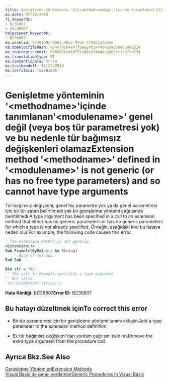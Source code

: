 ```yaml
---
title: Genişletme yönteminin '&lt;methodname&gt;'içinde tanımlanan'&lt;modulename&gt;' genel değil (veya boş tür parametresi yok) ve bu nedenle tür bağımsız değişkenleri olamaz
ms.date: 07/20/2015
f1_keywords:
- bc36907
- vbc36907
helpviewer_keywords:
- BC36907
ms.assetid: 45191e93-89d1-48ec-99a5-ff9661a2a6ee
ms.openlocfilehash: 064679cb4e47f9e924b1474b4a5ab680d68db910
ms.sourcegitcommit: 0888d7b24f475c346a3f444de8d83ec1ca7cd234
ms.translationtype: MT
ms.contentlocale: tr-TR
ms.lasthandoff: 12/22/2018
ms.locfileid: "53781095"
---
```

# <a name="extension-method-ltmethodnamegt-defined-in-ltmodulenamegt-is-not-generic-or-has-no-free-type-parameters-and-so-cannot-have-type-arguments"></a><span data-ttu-id="c8d6e-102">Genişletme yönteminin '&lt;methodname&gt;'içinde tanımlanan'&lt;modulename&gt;' genel değil (veya boş tür parametresi yok) ve bu nedenle tür bağımsız değişkenleri olamaz</span><span class="sxs-lookup"><span data-stu-id="c8d6e-102">Extension method '&lt;methodname&gt;' defined in '&lt;modulename&gt;' is not generic (or has no free type parameters) and so cannot have type arguments</span></span>
<span data-ttu-id="c8d6e-103">Tür bağımsız değişkeni, genel hiç parametre yok ya da genel parametresi için bir tür zaten belirtilmedi yok bir genişletme yöntemi çağrısında belirtilmedi.</span><span class="sxs-lookup"><span data-stu-id="c8d6e-103">A type argument has been specified in a call to an extension method that either has no generic parameters or has no generic parameters for which a type is not already specified.</span></span> <span data-ttu-id="c8d6e-104">Örneğin, aşağıdaki kod bu hataya neden olur.</span><span class="sxs-lookup"><span data-stu-id="c8d6e-104">For example, the following code causes this error.</span></span>  
  
```vb  
' The extension method is not generic.  
<Extension()> _  
Sub Example(ByVal str As String)  
    ' Body of the Sub.  
End Sub  
```  
  
```vb  
Dim str = "hi"  
'' The call to Example specifies a type argument.  
'' Not valid.  
'str.Example(Of String)()  
```  
  
 <span data-ttu-id="c8d6e-105">**Hata Kimliği:** BC36907</span><span class="sxs-lookup"><span data-stu-id="c8d6e-105">**Error ID:** BC36907</span></span>  
  
## <a name="to-correct-this-error"></a><span data-ttu-id="c8d6e-106">Bu hatayı düzeltmek için</span><span class="sxs-lookup"><span data-stu-id="c8d6e-106">To correct this error</span></span>  
  
-   <span data-ttu-id="c8d6e-107">Bir tür parametresi için bir genişletme yöntemi tanımı ekleyin.</span><span class="sxs-lookup"><span data-stu-id="c8d6e-107">Add a type parameter to the extension method definition.</span></span>  
  
-   <span data-ttu-id="c8d6e-108">Ek tür bağımsız değişkeni'dan yordam çağrısını kaldırın.</span><span class="sxs-lookup"><span data-stu-id="c8d6e-108">Remove the extra type argument from the procedure call.</span></span>  
  
## <a name="see-also"></a><span data-ttu-id="c8d6e-109">Ayrıca Bkz.</span><span class="sxs-lookup"><span data-stu-id="c8d6e-109">See Also</span></span>  
 [<span data-ttu-id="c8d6e-110">Genişletme Yöntemleri</span><span class="sxs-lookup"><span data-stu-id="c8d6e-110">Extension Methods</span></span>](../../visual-basic/programming-guide/language-features/procedures/extension-methods.md)  
 [<span data-ttu-id="c8d6e-111">Visual Basic'de genel yordamlar</span><span class="sxs-lookup"><span data-stu-id="c8d6e-111">Generic Procedures in Visual Basic</span></span>](../../visual-basic/programming-guide/language-features/data-types/generic-procedures.md)
